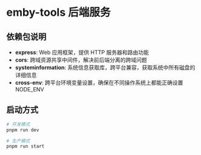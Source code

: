 # emby-tools 后端服务

## 依赖包说明

- **express**: Web 应用框架，提供 HTTP 服务器和路由功能
- **cors**: 跨域资源共享中间件，解决前后端分离的跨域问题
- **systeminformation**: 系统信息获取库，跨平台兼容，获取系统中所有磁盘的详细信息
- **cross-env**: 跨平台环境变量设置，确保在不同操作系统上都能正确设置 NODE_ENV

## 启动方式

```bash
# 开发模式
pnpm run dev

# 生产模式
pnpm run start
```
